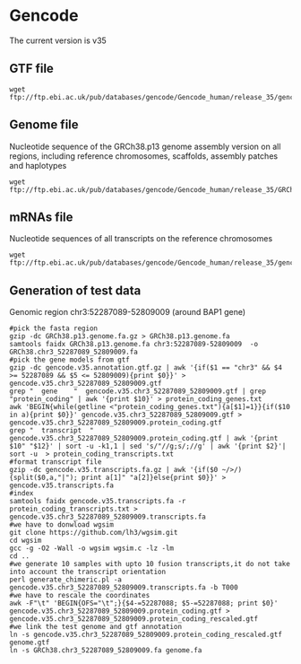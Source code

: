 # Gencode
The current version is v35

## GTF file
```
wget ftp://ftp.ebi.ac.uk/pub/databases/gencode/Gencode_human/release_35/gencode.v35.annotation.gtf.gz
```

## Genome file
Nucleotide sequence of the GRCh38.p13 genome assembly version on all regions, including reference chromosomes, scaffolds, assembly patches and haplotypes
```
wget ftp://ftp.ebi.ac.uk/pub/databases/gencode/Gencode_human/release_35/GRCh38.p13.genome.fa.gz
```
## mRNAs file
Nucleotide sequences of all transcripts on the reference chromosomes

```
wget ftp://ftp.ebi.ac.uk/pub/databases/gencode/Gencode_human/release_35/gencode.v35.transcripts.fa.gz
```


## Generation of test data

Genomic region  chr3:52287089-52809009 (around BAP1 gene)

```
#pick the fasta region
gzip -dc GRCh38.p13.genome.fa.gz > GRCh38.p13.genome.fa
samtools faidx GRCh38.p13.genome.fa chr3:52287089-52809009  -o GRCh38.chr3_52287089_52809009.fa
#pick the gene models from gtf
gzip -dc gencode.v35.annotation.gtf.gz | awk '{if($1 == "chr3" && $4 >= 52287089 && $5 <= 52809009){print $0}}' > gencode.v35.chr3_52287089_52809009.gtf
grep "	gene	"  gencode.v35.chr3_52287089_52809009.gtf | grep "protein_coding" | awk '{print $10}' > protein_coding_genes.txt
awk 'BEGIN{while(getline <"protein_coding_genes.txt"){a[$1]=1}}{if($10 in a){print $0}}' gencode.v35.chr3_52287089_52809009.gtf > gencode.v35.chr3_52287089_52809009.protein_coding.gtf
grep "	transcript	" gencode.v35.chr3_52287089_52809009.protein_coding.gtf | awk '{print $10" "$12}' | sort -u -k1,1 | sed 's/"//g;s/;//g' | awk '{print $2}'| sort -u  > protein_coding_transcripts.txt
#format transcript file
gzip -dc gencode.v35.transcripts.fa.gz | awk '{if($0 ~/>/){split($0,a,"|"); print a[1]" "a[2]}else{print $0}}' > gencode.v35.transcripts.fa
#index
samtools faidx gencode.v35.transcripts.fa -r protein_coding_transcripts.txt > gencode.v35.chr3_52287089_52809009.transcripts.fa
#we have to donwload wgsim
git clone https://github.com/lh3/wgsim.git
cd wgsim
gcc -g -O2 -Wall -o wgsim wgsim.c -lz -lm
cd ..
#we generate 10 samples with upto 10 fusion transcripts,it do not take into account the transcript orientation
perl generate_chimeric.pl -a gencode.v35.chr3_52287089_52809009.transcripts.fa -b T000
#we have to rescale the coordinates
awk -F"\t" 'BEGIN{OFS="\t";}{$4-=52287088; $5-=52287088; print $0}' gencode.v35.chr3_52287089_52809009.protein_coding.gtf > gencode.v35.chr3_52287089_52809009.protein_coding_rescaled.gtf
#we link the test genome and gtf annotation
ln -s gencode.v35.chr3_52287089_52809009.protein_coding_rescaled.gtf genome.gtf
ln -s GRCh38.chr3_52287089_52809009.fa genome.fa
```


